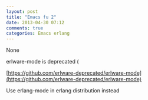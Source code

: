 ```yaml
---
layout: post
title: "Emacs fu 2"
date: 2013-04-30 07:12
comments: true
categories: Emacs erlang
---
```


None


erlware-mode is deprecated (

[https://github.com/erlware-deprecated/erlware-mode](https://github.com/erlware-deprecated/erlware-mode)


Use erlang-mode in erlang distribution instead

